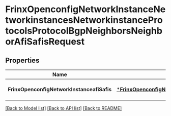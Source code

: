# FrinxOpenconfigNetworkInstanceNetworkinstancesNetworkinstanceProtocolsProtocolBgpNeighborsNeighborAfiSafisRequest

## Properties
Name | Type | Description | Notes
------------ | ------------- | ------------- | -------------
**FrinxOpenconfigNetworkInstanceafiSafis** | [***FrinxOpenconfigNetworkInstanceNetworkinstancesNetworkinstanceProtocolsProtocolBgpNeighborsNeighborAfiSafis**](frinx.openconfig.network.instance.networkinstances.networkinstance.protocols.protocol.bgp.neighbors.neighbor.AfiSafis.md) |  | [optional] [default to null]

[[Back to Model list]](../README.md#documentation-for-models) [[Back to API list]](../README.md#documentation-for-api-endpoints) [[Back to README]](../README.md)


